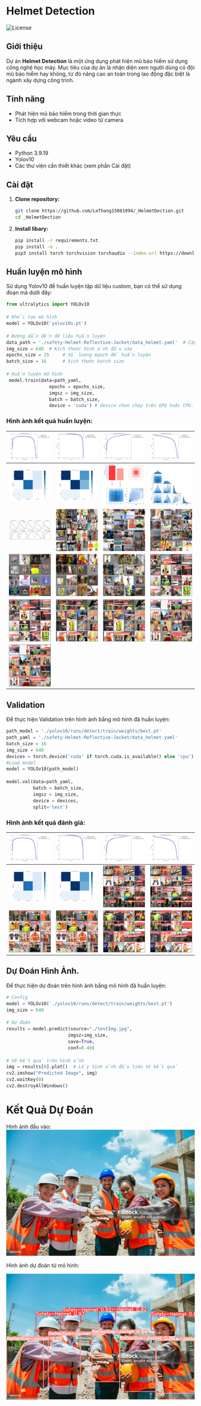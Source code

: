# Helmet Detection

![License](https://img.shields.io/badge/license-MIT-blue.svg)

## Giới thiệu

Dự án **Helmet Detection** là một ứng dụng phát hiện mũ bảo hiểm sử dụng công nghệ học máy. Mục tiêu của dự án là nhận diện xem người dùng có đội mũ bảo hiểm hay không, từ đó nâng cao an toàn trong lao động đặc biệt là ngành xây dựng công trình.

## Tính năng

- Phát hiện mũ bảo hiểm trong thời gian thực
- Tích hợp với webcam hoặc video từ camera

## Yêu cầu

- Python 3.9.19
- Yolov10
- Các thư viện cần thiết khác (xem phần Cài đặt)

## Cài đặt

1. **Clone repository:**

   ```bash
   git clone https://github.com/LeThang15081994/_HelmetDection.git
   cd _HelmetDection
2. **Install libary:**
   ``` bash
   pip install -r requirements.txt
   pip install -e .
   pip3 install torch torchvision torchaudio --index-url https://download.pytorch.org/whl/cu118
   
## Huấn luyện mô hình

Sử dụng Yolov10 để huấn luyện tập dữ liệu custom, bạn có thể sử dụng đoạn mã dưới đây:

```python
from ultralytics import YOLOv10

# Khởi tạo mô hình
model = YOLOv10('yolov10s.pt')

# Đường dẫn đến dữ liệu huấn luyện
data_path = './safety-Helmet-Reflective-Jacket/data_helmet.yaml'  # Cập nhật với đường dẫn của bạn
img_size = 640  # Kích thước hình ảnh đầu vào
epochs_size = 25     # Số lượng epoch để huấn luyện
batch_size = 16      # kich thước batch size

# Huấn luyện mô hình
 model.train(data=path_yaml,
                epochs = epochs_size,
                imgsz = img_size,
                batch = batch_size,
                device = 'cuda') # device chon chạy trên GPU hoặc CPU.
```
### Hình ảnh kết quả huấn luyện:

| ![Validation Image 1](https://github.com/LeThang15081994/_HelmetDection/blob/master/train/F1_curve.png) | ![Validation Image 2](https://github.com/LeThang15081994/_HelmetDection/blob/master/train/PR_curve.png) | ![Validation Image 3](https://github.com/LeThang15081994/_HelmetDection/blob/master/train/P_curve.png) | ![Validation Image 4](https://github.com/LeThang15081994/_HelmetDection/blob/master/train/R_curve.png) |
|---|---|---|---|
| ![Validation Image 5](https://github.com/LeThang15081994/_HelmetDection/blob/master/train/confusion_matrix.png) | ![Validation Image 6](https://github.com/LeThang15081994/_HelmetDection/blob/master/train/confusion_matrix_normalized.png) | ![Validation Image 7](https://github.com/LeThang15081994/_HelmetDection/blob/master/train/labels.jpg) | ![Validation Image 8](https://github.com/LeThang15081994/_HelmetDection/blob/master/train/labels_correlogram.jpg) |
| ![Validation Image 9](https://github.com/LeThang15081994/_HelmetDection/blob/master/train/results.png) | ![Validation Image 10](https://github.com/LeThang15081994/_HelmetDection/blob/master/train/train_batch0.jpg) | ![Validation Image 11](https://github.com/LeThang15081994/_HelmetDection/blob/master/train/train_batch1.jpg) | ![Validation Image 12](https://github.com/LeThang15081994/_HelmetDection/blob/master/train/train_batch2.jpg) |
| ![Validation Image 13](https://github.com/LeThang15081994/_HelmetDection/blob/master/train/train_batch6900.jpg) | ![Validation Image 14](https://github.com/LeThang15081994/_HelmetDection/blob/master/train/train_batch6901.jpg) | ![Validation Image 15](https://github.com/LeThang15081994/_HelmetDection/blob/master/train/train_batch6902.jpg)| ![Validation Image 16](https://github.com/LeThang15081994/_HelmetDection/blob/master/train/val_batch0_labels.jpg)|
| ![Validation Image 17](https://github.com/LeThang15081994/_HelmetDection/blob/master/train/val_batch0_pred.jpg) | ![Validation Image 18](https://github.com/LeThang15081994/_HelmetDection/blob/master/train/val_batch1_labels.jpg) | ![Validation Image 19](https://github.com/LeThang15081994/_HelmetDection/blob/master/train/val_batch1_pred.jpg) | ![Validation Image 20](https://github.com/LeThang15081994/_HelmetDection/blob/master/train/val_batch2_labels.jpg) | 
| ![Validation Image 21](https://github.com/LeThang15081994/_HelmetDection/blob/master/train/val_batch2_pred.jpg)| 


## Validation
Để thực hiện Validation trên hình ảnh bằng mô hình đã huấn luyện:

```python
path_model = './yolov10/runs/detect/train/weights/best.pt'
path_yaml = './safety-Helmet-Reflective-Jacket/data_helmet.yaml'
batch_size = 16
img_size = 640
devices = torch.device('cuda' if torch.cuda.is_available() else 'cpu')
#Load model
model = YOLOv10(path_model)

model.val(data=path_yaml,
          batch = batch_size,
          imgsz = img_size,
          device = devices,
          split='test')
```
### Hình ảnh kết quả đánh giá:

| ![Validation Image 1](https://github.com/LeThang15081994/_HelmetDection/blob/master/val/F1_curve.png) | ![Validation Image 2](https://github.com/LeThang15081994/_HelmetDection/blob/master/val/PR_curve.png) | ![Validation Image 3](https://github.com/LeThang15081994/_HelmetDection/blob/master/val/P_curve.png) | ![Validation Image 4](https://github.com/LeThang15081994/_HelmetDection/blob/master/val/R_curve.png) |
|---|---|---|---|
| ![Validation Image 5](https://github.com/LeThang15081994/_HelmetDection/blob/master/val/confusion_matrix.png) | ![Validation Image 6](https://github.com/LeThang15081994/_HelmetDection/blob/master/val/confusion_matrix_normalized.png) | ![Validation Image 7](https://github.com/LeThang15081994/_HelmetDection/blob/master/val/val_batch0_labels.jpg) | ![Validation Image 8](https://github.com/LeThang15081994/_HelmetDection/blob/master/val/val_batch0_pred.jpg) |
| ![Validation Image 9](https://github.com/LeThang15081994/_HelmetDection/blob/master/val/val_batch1_labels.jpg) | ![Validation Image 10](https://github.com/LeThang15081994/_HelmetDection/blob/master/val/val_batch1_pred.jpg) | ![Validation Image 11](https://github.com/LeThang15081994/_HelmetDection/blob/master/val/val_batch2_labels.jpg) | ![Validation Image 12](https://github.com/LeThang15081994/_HelmetDection/blob/master/val/val_batch2_pred.jpg) |

## Dự Đoán Hình Ảnh.
Để thực hiện dự đoán trên hình ảnh bằng mô hình đã huấn luyện:

```python
# Config
model = YOLOv10('./yolov10/runs/detect/train/weights/best.pt')
img_size = 640

# Dự đoán
results = model.predict(source="./testImg.jpg", 
                       imgsz=img_size,
                       save=True, 
                       conf=0.40)

# Vẽ kết quả trên hình ảnh
img = results[0].plot()  # Lấy hình ảnh đầu tiên từ kết quả
cv2.imshow("Predicted Image", img)
cv2.waitKey(0)
cv2.destroyAllWindows()
```
# Kết Quả Dự Đoán
Hình ảnh đầu vào:
![Test Image](https://github.com/LeThang15081994/_HelmetDection/raw/master/testImg.jpg)

Hình ảnh dự đoán từ mô hình:

![Predicted Image 1](predict/testImg.jpg)

